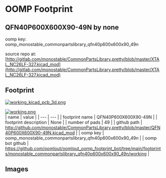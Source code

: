 # OOMP Footprint  
## QFN40P600X600X90-49N  by none  
  
oomp key: oomp_monostable_commonpartslibrary_qfn40p600x600x90_49n  
  
source repo at: [http://gitlab.com/monostable/CommonPartsLibrary.pretty/blob/master/XTAL_NC26LF-327.kicad_mod](http://gitlab.com/monostable/CommonPartsLibrary.pretty/blob/master/XTAL_NC26LF-327.kicad_mod)  
## Footprint  
  
[![working_kicad_pcb_3d.png](working_kicad_pcb_3d_600.png)](working_kicad_pcb_3d.png)  
  
[![working.png](working_600.png)](working.png)  
| name | value | 
| --- | --- | 
| footprint name | QFN40P600X600X90-49N | 
| footprint description | None | 
| number of pads | 49 | 
| github path | http://github.com/monostable/CommonPartsLibrary.pretty/blob/master/QFN40P600X600X90-49N.kicad_mod | 
| oomp key | oomp_monostable_commonpartslibrary_qfn40p600x600x90_49n | 
| oomp bot github | https://github.com/oomlout/oomlout_oomp_footprint_bot/tree/main/footprints/monostable_commonpartslibrary_qfn40p600x600x90_49n/working | 
## Images  
